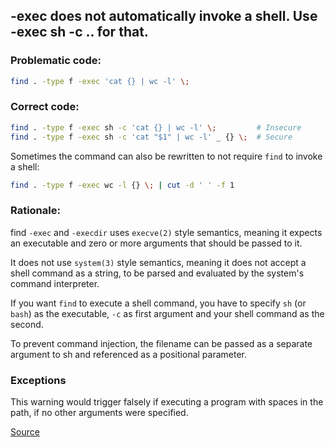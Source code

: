 ## -exec does not automatically invoke a shell. Use -exec sh -c .. for that.

### Problematic code:

```sh
find . -type f -exec 'cat {} | wc -l' \;
```

### Correct code:

```sh
find . -type f -exec sh -c 'cat {} | wc -l' \;         # Insecure
find . -type f -exec sh -c 'cat "$1" | wc -l' _ {} \;  # Secure
```

Sometimes the command can also be rewritten to not require `find` to invoke a shell:

```sh
find . -type f -exec wc -l {} \; | cut -d ' ' -f 1
```

### Rationale:

find `-exec` and `-execdir` uses `execve(2)` style semantics, meaning it expects an executable and zero or more arguments that should be passed to it.

It does not use `system(3)` style semantics, meaning it does not accept a shell command as a string, to be parsed and evaluated by the system's command interpreter.

If you want `find` to execute a shell command, you have to specify `sh` (or `bash`) as the executable, `-c` as first argument and your shell command as the second.

To prevent command injection, the filename can be passed as a separate argument to sh and referenced as a positional parameter.

### Exceptions

This warning would trigger falsely if executing a program with spaces in the path, if no other arguments were specified.

[Source](https://github.com/koalaman/shellcheck/wiki/SC2150)

